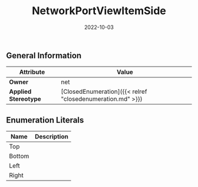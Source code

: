 ﻿---
title: NetworkPortViewItemSide
toc: false
type: specs
date: "2022-10-03"
draft: false
specification: VEC
version: 2.0.1
documentType: "Recommendation"
elementType: Class
classes:
  - NetworkPortViewItemSide
menu_name: vec-2.0.1
---


## General Information

| Attribute               | Value |
|-------------------------|-------|
| **Owner**               | net |
| **Applied Stereotype**  | [ClosedEnumeration]({{< relref "closedenumeration.md" >}})<br/>  |

## Enumeration Literals
| Name          | **Description** |
|---------------|-----------------|
| Top |  |
| Bottom |  |
| Left |  |
| Right |  |

